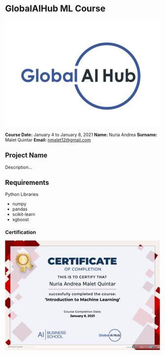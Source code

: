 # GlobalAIHub ML Course

![](img/logo.png)

**Course Date:** January 4 to January 8, 2021
**Name:** Nuria Andrea
**Surname:** Malet Quintar
**Email:** nmalet12@gmail.com

## Project Name

Description...

## Requirements

Python Libraries

* numpy
* pandas
* scikit-learn
* xgboost

### Certification

![Certification will be shown once delivered](img/certificate.png)
